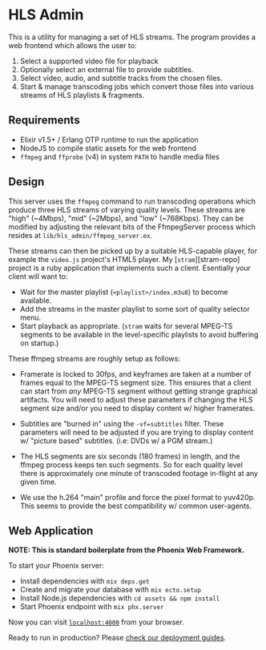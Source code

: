 # HLS Admin

This is a utility for managing a set of HLS streams.
The program provides a web frontend which allows the user to:

1. Select a supported video file for playback
2. Optionally select an external file to provide subtitles.
3. Select video, audio, and subtitle tracks from the chosen files.
4. Start & manage transcoding jobs which convert those files into
   various streams of HLS playlists & fragments.

## Requirements

- Elixir v1.5+ / Erlang OTP runtime to run the application
- NodeJS to compile static assets for the web frontend
- `ffmpeg` and `ffprobe` (v4) in system `PATH` to handle media files

## Design

This server uses the `ffmpeg` command to run transcoding operations
which produce three HLS streams of varying quality levels. These
streams are "high" (~4Mbps), "mid" (~2Mbps), and "low" (~768Kbps).
They can be modified by adjusting the relevant bits of the FfmpegServer
process which resides at `lib/hls_admin/ffmpeg_server.ex`.

These streams can then be picked up by a suitable HLS-capable player,
for example the `video.js` project's HTML5 player. My [`stram`][stram-repo]
project is a ruby application that implements such a client. Esentially
your client will want to:

- Wait for the master playlist (`<playlist>/index.m3u8`) to become available.
- Add the streams in the master playlist to some sort of quality selector menu.
- Start playback as appropriate. (`stram` waits for several MPEG-TS segments to
  be available in the level-specific playlists to avoid buffering on startup.)

These ffmpeg streams are roughly setup as follows:

- Framerate is locked to 30fps, and keyframes are taken at a number of frames
  equal to the MPEG-TS segment size. This ensures that a client can start from
  *any* MPEG-TS segment without getting strange graphical artifacts. You will
  need to adjust these parameters if changing the HLS segment size and/or you
  need to display content w/ higher framerates.

- Subtitles are "burned in" using the `-vf=subtitles` filter. These parameters
  will need to be adjusted if you are trying to display content w/ "picture based"
  subtitles. (i.e: DVDs w/ a PGM stream.)

- The HLS segments are six seconds (180 frames) in length, and the ffmpeg process
  keeps ten such segments. So for each quality level there is approximately one
  minute of transcoded footage in-flight at any given time.

- We use the h.264 "main" profile and force the pixel format to yuv420p.
  This seems to provide the best compatibility w/ common user-agents.

## Web Application

**NOTE: This is standard boilerplate from the Phoenix Web Framework.**

To start your Phoenix server:

  * Install dependencies with `mix deps.get`
  * Create and migrate your database with `mix ecto.setup`
  * Install Node.js dependencies with `cd assets && npm install`
  * Start Phoenix endpoint with `mix phx.server`

Now you can visit [`localhost:4000`](http://localhost:4000) from your browser.

Ready to run in production? Please [check our deployment guides](https://hexdocs.pm/phoenix/deployment.html).
